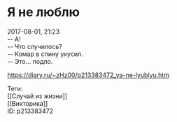 Я не люблю
===========

   
 2017-08-01, 21:23   
  -- А!   
 -- Что случилось?   
 -- Комар в спину укусил.   
 -- Это... подло.   
    
 <https://diary.ru/~zHz00/p213383472_ya-ne-lyublyu.htm>   
   
 Теги:   
 [[Случай из жизни]]   
 [[Викторика]]   
 ID: p213383472